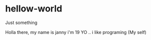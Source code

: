 # hellow-world
Just something

Holla there, my name is janny i'm 19 YO .. i like programing (My self)
